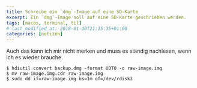```yaml
---
title: Schreibe ein `dmg`-Image auf eine SD-Karte
excerpt: Ein `dmg`-Image soll auf eine SD-Karte geschrieben werden.
tags: [macos, terminal, til]
# last_modified_at: 2018-01-30T21:15:35+01:00
categories: [notizen]
---
```


Auch das kann ich mir nicht merken und muss es ständig nachlesen, wenn ich es
wieder brauche.

``` terminal
$ hdiutil convert backup.dmg -format UDTO -o raw-image.img
$ mv raw-image.img.cdr raw-image.img
$ sudo dd if=raw-image.img bs=1m of=/dev/rdisk3
```
